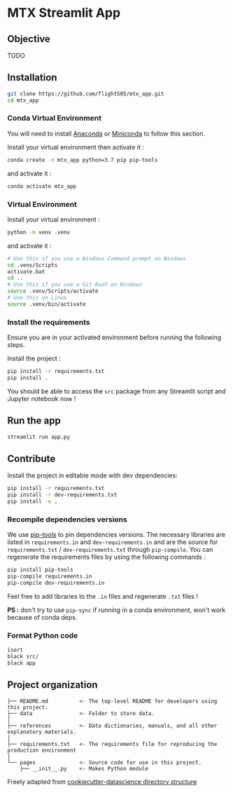 # MTX Streamlit App

## Objective

TODO

## Installation

```bash
git clone https://github.com/flight505/mtx_app.git
cd mtx_app
```

### Conda Virtual Environment

You will need to install [Anaconda](https://www.anaconda.com/) or [Miniconda](https://docs.conda.io/en/latest/miniconda.html)
to follow this section.

Install your virtual environment then activate it :

```bash
conda create -n mtx_app python=3.7 pip pip-tools
```

and activate it :

```bash
conda activate mtx_app
```

### Virtual Environment

Install your virtual environment :

```bash
python -m venv .venv
```

and activate it :

```bash
# Use this if you use a Windows Command prompt on Windows
cd .venv/Scripts
activate.bat
cd ..
# Use this if you use a Git Bash on Windows
source .venv/Scripts/activate
# Use this on Linux
source .venv/bin/activate
```

### Install the requirements

Ensure you are in your activated environment before running the following steps.

Install the project :

```bash
pip install -r requirements.txt
pip install .
```

You should be able to access the `src` package from any Streamlit script and Jupyter notebook now !

## Run the app

```bash
streamlit run app.py
```

## Contribute

Install the project in editable mode with dev dependencies:

```bash
pip install -r requirements.txt
pip install -r dev-requirements.txt 
pip install -e .
```

### Recompile dependencies versions

We use [pip-tools](https://github.com/jazzband/pip-tools) to pin dependencies versions.
The necessary libraries are listed in `requirements.in` and `dev-requirements.in` and are 
the source for `requirements.txt` / `dev-requirements.txt` through `pip-compile`.
You can regenerate the requirements files by using the following commands :

```bash
pip install pip-tools
pip-compile requirements.in
pip-compile dev-requirements.in
```

Feel free to add libraries to the `.in` files and regenerate `.txt` files !

**PS :** don't try to use `pip-sync` if running in a conda environment, won't work because of conda deps.

### Format Python code

```bash
isort
black src/
black app
```

## Project organization

    ├── README.md          <- The top-level README for developers using this project.
    ├── data               <- Folder to store data.
    │
    ├── references         <- Data dictionaries, manuals, and all other explanatory materials.
    │
    ├── requirements.txt   <- The requirements file for reproducing the production environment
    │
    └── pages              <- Source code for use in this project.
        ├── __init__.py    <- Makes Python module

       
Freely adapted from [cookiecutter-datascience directory structure](https://drivendata.github.io/cookiecutter-data-science/#directory-structure)
